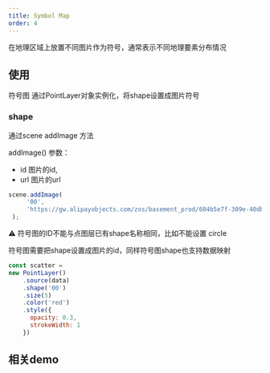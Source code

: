 ```yaml
---
title: Symbol Map
order: 4
---
```

在地理区域上放置不同图片作为符号，通常表示不同地理要素分布情况



## 使用

符号图 通过PointLayer对象实例化，将shape设置成图片符号

### shape

通过scene addImage 方法

addImage()
 参数：
 - id 图片的id,
 - url 图片的url
 
 ```javascript
 scene.addImage(
      '00',
      'https://gw.alipayobjects.com/zos/basement_prod/604b5e7f-309e-40db-b95b-4fac746c5153.svg'
  );

```
⚠️ 符号图的ID不能与点图层已有shape名称相同，比如不能设置 circle

符号图需要把shape设置成图片的id，同样符号图shape也支持数据映射

```javascript
const scatter = 
new PointLayer()
    .source(data)
    .shape('00')
    .size(5)
    .color('red')
    .style({
      opacity: 0.3,
      strokeWidth: 1
    })
```
## 相关demo
